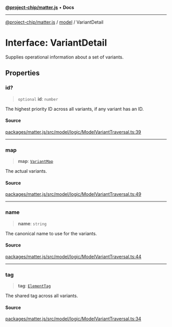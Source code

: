[**@project-chip/matter.js**](../../README.md) • **Docs**

***

[@project-chip/matter.js](../../modules.md) / [model](../README.md) / VariantDetail

# Interface: VariantDetail

Supplies operational information about a set of variants.

## Properties

### id?

> `optional` **id**: `number`

The highest priority ID across all variants, if any variant has an ID.

#### Source

[packages/matter.js/src/model/logic/ModelVariantTraversal.ts:39](https://github.com/project-chip/matter.js/blob/7a8cbb56b87d4ccf34bec5a9a95ab40a1711324f/packages/matter.js/src/model/logic/ModelVariantTraversal.ts#L39)

***

### map

> **map**: [`VariantMap`](../README.md#variantmap)

The actual variants.

#### Source

[packages/matter.js/src/model/logic/ModelVariantTraversal.ts:49](https://github.com/project-chip/matter.js/blob/7a8cbb56b87d4ccf34bec5a9a95ab40a1711324f/packages/matter.js/src/model/logic/ModelVariantTraversal.ts#L49)

***

### name

> **name**: `string`

The canonical name to use for the variants.

#### Source

[packages/matter.js/src/model/logic/ModelVariantTraversal.ts:44](https://github.com/project-chip/matter.js/blob/7a8cbb56b87d4ccf34bec5a9a95ab40a1711324f/packages/matter.js/src/model/logic/ModelVariantTraversal.ts#L44)

***

### tag

> **tag**: [`ElementTag`](../enumerations/ElementTag.md)

The shared tag across all variants.

#### Source

[packages/matter.js/src/model/logic/ModelVariantTraversal.ts:34](https://github.com/project-chip/matter.js/blob/7a8cbb56b87d4ccf34bec5a9a95ab40a1711324f/packages/matter.js/src/model/logic/ModelVariantTraversal.ts#L34)
